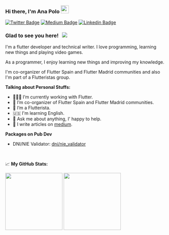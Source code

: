 
### Hi there, I'm Ana Polo <img src="https://media.giphy.com/media/hvRJCLFzcasrR4ia7z/giphy.gif" width="25px">

[![Twitter Badge](https://img.shields.io/badge/-Twitter-00acee?style=flat-square&logo=Twitter&logoColor=white)](https://twitter.com/AnaPolo_dev)
[![Medium Badge](https://img.shields.io/badge/medium-%2312100E.svg?&style=for-square&logo=medium&logoColor=white)](https://medium.com/@ana.polo.sanchez1991)
[![Linkedin Badge](https://img.shields.io/badge/-LinkedIn-0e76a8?style=flat-square&logo=Linkedin&logoColor=white)](www.linkedin.com/in/anapolosanchez)

### Glad to see you here! &nbsp; ![](https://visitor-badge.glitch.me/badge?page_id=AnnaPS)

I'm a flutter developer and technical writer. I love programming, learning new things and playing video games.

As a programmer, I enjoy learning new things and improving my knowledge. 

I'm co-organizer of Flutter Spain and Flutter Madrid communities and also I'm part of a Flutteristas group.


**Talking about Personal Stuffs:**

- 👨🏻‍💻 I’m currently working with Flutter.
- 🚀 I’m co-organizer of Flutter Spain and Flutter Madrid communities.
- 💜 I’m a Flutterista.
- 🇺🇸 I'm learning English.
- 💬 Ask me about anything, I' happy to help.
- 📝 I write articles on [medium](https://medium.com/@ana.polo.sanchez1991).

**Packages on Pub Dev** 

- DNI/NIE Validator: [dni/nie_validator](https://pub.dev/packages/dni_nie_validator)

</br>

📈 **My GitHub Stats:**

<p>
  <img height="180em" src="https://github-readme-stats.vercel.app/api?username=AnnaPS&show_icons=true&hide_border=true&&count_private=true&include_all_commits=true" />
  <img height="180em" src="https://github-readme-stats.vercel.app/api/top-langs/?username=AnnaPS&exclude_repo=KNN-Image-Classification&show_icons=true&hide_border=true&layout=compact&langs_count=4"/>
</p>
